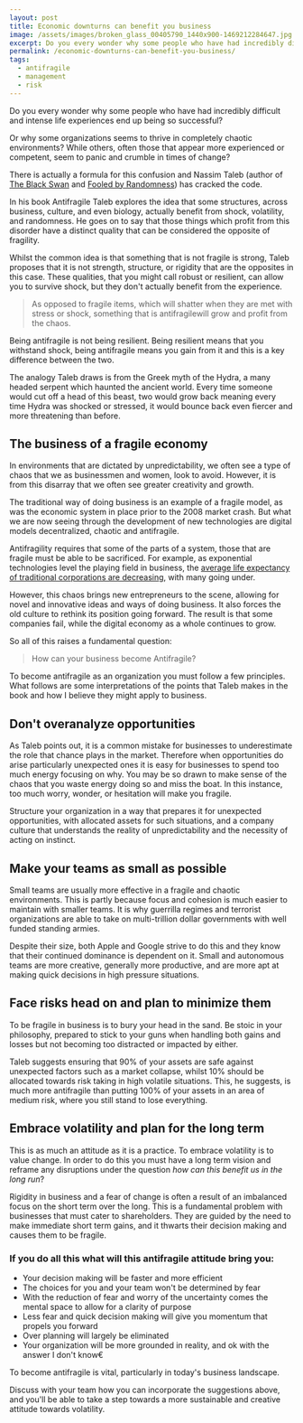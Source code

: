 ```yaml
---
layout: post
title: Economic downturns can benefit you business
image: /assets/images/broken_glass_00405790_1440x900-1469212284647.jpg
excerpt: Do you every wonder why some people who have had incredibly difficult and intense life experiences end up being so successful?
permalink: /economic-downturns-can-benefit-you-business/
tags:
  - antifragile
  - management
  - risk
---
```


Do you every wonder why some people who have had incredibly difficult and intense life experiences end up being so successful?

Or why some organizations seems to thrive in completely chaotic environments? While others, often those that appear more experienced or competent, seem to panic and crumble in times of change?

There is actually a formula for this confusion and Nassim Taleb (author of [The Black Swan](http://www.amazon.com/The-Black-Swan-Improbable-Robustness/dp/081297381X) and [Fooled by Randomness](http://www.amazon.com/gp/product/0812975219/ref=pd_lpo_sbs_dp_ss_1?pf_rd_p=1944687682&amp;pf_rd_s=lpo-top-stripe-1&amp;pf_rd_t=201&amp;pf_rd_i=081297381X&amp;pf_rd_m=ATVPDKIKX0DER&amp;pf_rd_r=1W3H4P82EJTEY0SA36Q9)) has cracked the code.

In his book Antifragile Taleb explores the idea that some structures, across business, culture, and even biology, actually benefit from shock, volatility, and randomness. He goes on to say that those things which profit from this disorder have a distinct quality that can be considered the opposite of fragility.

Whilst the common idea is that something that is not fragile is strong, Taleb proposes that it is not strength, structure, or rigidity that are the opposites in this case. These qualities, that you might call robust or resilient, can allow you to survive shock, but they don't actually benefit from the experience.

> As opposed to fragile items, which will shatter when they are met with stress or shock, something that is antifragilewill grow and profit from the chaos.

Being antifragile is not being resilient. Being resilient means that you withstand shock, being antifragile means you gain from it  and this is a key difference between the two.

The analogy Taleb draws is from the Greek myth of the Hydra, a many headed serpent which haunted the ancient world. Every time someone would cut off a head of this beast, two would grow back meaning every time Hydra was shocked or stressed, it would bounce back even fiercer and more threatening than before.

## The business of a fragile economy

In environments that are dictated by unpredictability, we often see a type of chaos that we as businessmen and women, look to avoid. However, it is from this disarray that we often see greater creativity and growth.

The traditional way of doing business is an example of a fragile model, as was the economic system in place prior to the 2008 market crash. But what we are now seeing through the development of new technologies are digital models  decentralized, chaotic and antifragile.

Antifragility requires that some of the parts of a system, those that are fragile must be able to be sacrificed. For example, as exponential technologies level the playing field in business, the [average life expectancy of traditional corporations are decreasing](https://www.aei.org/publication/fortune-500-firms-in-1955-vs-2014-89-are-gone-and-were-all-better-off-because-of-that-dynamic-creative-destruction), with many going under.

However, this chaos brings new entrepreneurs to the scene, allowing for novel and innovative ideas and ways of doing business. It also forces the old culture to rethink its position going forward. The result is that some companies fail, while the digital economy as a whole continues to grow.

So all of this raises a fundamental question:

> How can your business become Antifragile?

To become antifragile as an organization you must follow a few principles. What follows are some interpretations of the points that Taleb makes in the book and how I believe they might apply to business.

## Don't overanalyze opportunities
As Taleb points out, it is a common mistake for businesses to underestimate the role that chance plays in the market. Therefore when opportunities do arise  particularly unexpected ones  it is easy for businesses to spend too much energy focusing on why. You may be so drawn to make sense of the chaos that you waste energy doing so and miss the boat. In this instance, too much worry, wonder, or hesitation will make you fragile.

Structure your organization in a way that prepares it for unexpected opportunities, with allocated assets for such situations, and a company culture that understands the reality of unpredictability and the necessity of acting on instinct.


## Make your teams as small as possible

Small teams are usually more effective in a fragile and chaotic environments. This is partly because focus and cohesion is much easier to maintain with smaller teams. It is why guerrilla regimes and terrorist organizations are able to take on multi-trillion dollar governments with well funded standing armies.

Despite their size, both Apple and Google strive to do this and they know that their continued dominance is dependent on it. Small and autonomous teams are more creative, generally more productive, and are more apt at making quick decisions in high pressure situations.



## Face risks head on and plan to minimize them

To be fragile in business is to bury your head in the sand. Be stoic in your philosophy, prepared to stick to your guns when handling both gains and losses  but not becoming too distracted or impacted by either.

Taleb suggests ensuring that 90% of your assets are safe against unexpected factors such as a market collapse, whilst 10% should be allocated towards risk taking in high volatile situations. This, he suggests, is much more antifragile than putting 100% of your assets in an area of medium risk, where you still stand to lose everything.


## Embrace volatility and plan for the long term

This is as much an attitude as it is a practice. To embrace volatility is to value change. In order to do this you must have a long term vision and reframe any disruptions under the question *how can this benefit us in the long run*?

Rigidity in business and a fear of change is often a result of an imbalanced focus on the short term over the long. This is a fundamental problem with businesses that must cater to shareholders. They are guided by the need to make immediate short term gains, and it thwarts their decision making and causes them to be fragile.


### If you do all this what will this antifragile attitude bring you:
* Your decision making will be faster and more efficient
* The choices for you and your team won't be determined by fear
* With the reduction of fear and worry of the uncertainty comes the mental space to allow for a clarity of purpose
* Less fear and quick decision making will give you momentum that propels you forward
* Over planning will largely be eliminated
* Your organization will be more grounded in reality, and ok with the answer I don't know€

To become antifragile is vital, particularly in today's business landscape.

Discuss with your team how you can incorporate the suggestions above, and you'll be able to take a step towards a more sustainable and creative attitude towards volatility.
